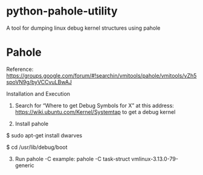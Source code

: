 # python-pahole-utility
A tool for dumping linux debug kernel structures using pahole

Pahole
======
Reference:
https://groups.google.com/forum/#!searchin/vmitools/pahole/vmitools/vZh5spoVN9g/byVCCvuLBwAJ

Installation and Execution

1. Search for “Where to get Debug Symbols for X” at this address: https://wiki.ubuntu.com/Kernel/Systemtap to get a debug kernel

2. Install pahole 
    
$ sudo apt-get install dwarves
    
$ cd /usr/lib/debug/boot

3. Run pahole -C <name of offset> <name of kernel>
   example: pahole -C task-struct vmlinux-3.13.0-79-generic

